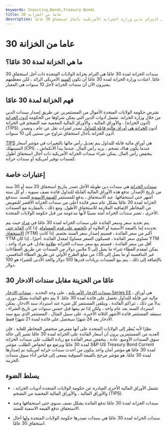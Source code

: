 ```yaml
---
keywords: Investing,Bonds,Treasury Bonds
title: 30 عاما من الخزانة
description: إن سندات الخزانة لمدة 30 عامًا ، والتي كانت تُعرف سابقًا باسم السندات الأمريكية الرائدة ، هي التزام بدين وزارة الخزانة الأمريكية بآجال استحقاق 30 عامًا.
---
```


# 30 عاما من الخزانة
## ما هي الخزانة لمدة 30 عامًا؟

سندات الخزانة لمدة 30 عامًا هي التزام بخزانة الولايات المتحدة ذات أجل استحقاق 30 عامًا. اعتادت وزارة الخزانة لمدة 30 عامًا أن تكون [السند](/bellwether) الأمريكي الرائد ، لكن معظمهم يعتبرون الآن أن سندات الخزانة لأجل 10 سنوات هي المعيار.

## فهم الخزانة لمدة 30 عامًا

تقترض حكومة الولايات المتحدة الأموال من المستثمرين عن طريق إصدار سندات الدين من خلال وزارة الخزانة. تشمل أدوات الدين التي يمكن شراؤها من الحكومة [أذون الخزانة](/treasurybill) (أذون الخزانة) ، والأوراق المالية ، والأوراق المالية المحمية ضد التضخم في الخزانة (TIPS). أذون [الخزانة هي](/treasurynote) [أوراق مالية قابلة للتداول](/marketablesecurities) تصدر لفترات تقل عن عام ، وتصدر أذون الخزانة بآجال استحقاق تتراوح من سنتين إلى 10 سنوات.

[TIPS](/tips) هي أوراق مالية قابلة للتداول يتم تعديل رأس مالها بالتغيرات في مؤشر أسعار المستهلك (CPI). عندما يكون هناك تضخم ، يزيد رأس المال. عندما يبدأ الانكماش ، ينخفض رأس المال. يمكن شراء سندات الخزانة الأمريكية ذات آجال استحقاق أطول كسندات توفير أمريكية أو سندات خزانة.

## إعتبارات خاصة

[سندات الخزانة](/treasurybond) هي سندات دين طويلة الأجل تصدر بتاريخ استحقاق 20 سنة أو 30 سنة من تاريخ الإصدار. تدفع هذه الأوراق المالية القابلة للتداول فائدة نصف سنوية ، أو كل ستة أشهر حتى استحقاقها. عند الاستحقاق ، يدفع للمستثمر [القيمة الاسمية](/facevalue) للسند. ستدفع الخزانة لمدة 30 عامًا بشكل عام سعر فائدة أعلى من سندات الخزانة الأقصر للتعويض عن المخاطر الإضافية الملازمة للاستحقاق الأطول. ومع ذلك ، بالمقارنة مع السندات الأخرى ، تعتبر سندات الخزانة آمنة نسبيًا لأنها مدعومة من قبل حكومة الولايات المتحدة.

يتم تحديد سعر وسعر الفائدة على سندات الخزانة لمدة 30 عامًا في [مزاد](/auction) حيث يتم تحديده إما بالقيمة الاسمية أو العلاوة أو [بالخصم على قدم المساواة](/at-a-discount). إذا كان [العائد حتى الاستحقاق](/yieldtomaturity) (YTM) أكبر من سعر الفائدة ، فسيتم إصدار سعر السند بخصم. إذا كانت YTM تساوي سعر الفائدة ، فسيكون السعر مساويًا لمعدل الفائدة. أخيرًا ، إذا كان YTM أقل من سعر الفائدة ، فسيتم بيع سعر سندات الخزانة [بعلاوة](/at-a-premium) تعادل. في مزاد واحد ، يمكن لمقدم العطاء شراء ما يصل إلى 5 ملايين دولار من السندات عن طريق العطاءات غير التنافسية أو ما يصل إلى 35٪ من مبلغ الطرح الأولي عن طريق العطاء التنافسي. بالإضافة إلى ذلك ، يتم بيع السندات بزيادات قدرها 100 دولار والحد الأدنى للشراء هو 100 دولار.

## 30 عامًا من الخزينة مقابل سندات الادخار

[سندات الادخار الأمريكية](/ussavingsbonds) ، على وجه التحديد ، [سندات الادخار Series EE](/serieseebond) ، هي أوراق مالية غير قابلة للتداول تحصل على فائدة لمدة 30 عامًا. لا يتم دفع الفائدة بشكل دوري. بدلاً من ذلك ، تتراكم الفائدة ، ويتلقى المستثمر كل شيء عند استرداد سند الادخار. يمكن استرداد السند بعد عام واحد ، ولكن إذا تم بيعها قبل خمس سنوات من تاريخ الشراء ، سيفقد المستثمر فائدة الأشهر الثلاثة الأخيرة. على سبيل المثال ، المستثمر الذي يبيع سند الادخار بعد 24 شهرًا سيحصل على فائدة لمدة 21 شهرًا فقط.

نظرًا لأنه يُنظر إلى الولايات المتحدة على أنها مقترض منخفض المخاطر للغاية ، فإن العديد من المستثمرين يرون أن أسعار الفائدة على الخزانة لمدة 30 عامًا تشير إلى حالة سوق السندات الأوسع. عادة ، ينخفض سعر الفائدة مع زيادة الطلب على سندات الخزانة لمدة 30 عامًا ويرتفع مع انخفاض الطلب. مؤشر S&P US Treasury Bond Current لمدة 30 عامًا هو مؤشر أمان واحد يتكون من أحدث سندات خزانة أمريكية تم إصدارها لمدة 30 عامًا. هو مؤشر مرجح بالقيمة السوقية يسعى إلى قياس أداء سوق سندات الخزينة.

## يسلط الضوء

- تشمل الأوراق المالية الأخرى الصادرة عن حكومة الولايات المتحدة أذونات الخزانة ، والأوراق المالية ، والأوراق المالية المحمية من التضخم (TIPS).

- سندات الخزانة لمدة 30 عامًا تدفع الفائدة بشكل نصف سنوي حتى استحقاقها وعند الاستحقاق تدفع القيمة الاسمية للسند.

- سندات الخزانة لمدة 30 عامًا هي سندات تصدرها حكومة الولايات المتحدة ولها آجال استحقاق 30 عامًا.

